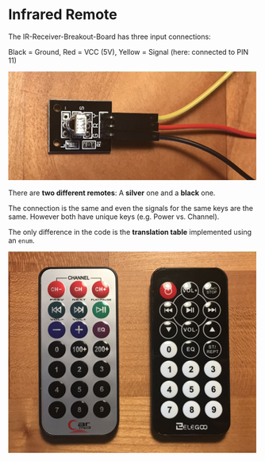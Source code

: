 
# Infrared Remote

The IR-Receiver-Breakout-Board has three input connections:

Black = Ground, Red = VCC (5V), Yellow = Signal (here: connected to PIN 11)

<img src="images/10-infrared-connection.jpg" width=500/>

There are **two different remotes**: A **silver** one and a **black** one.



The connection is the same and even the signals for the same keys are the same. However both have unique keys (e.g. Power vs. Channel).

The only difference in the code is the **translation table** implemented using an `enum`.

<img src="images/10-infrared-remotes.jpg" width=500/>
